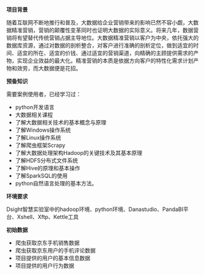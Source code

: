 
**项目背景**

随着互联网不断地推行和普及，大数据给企业营销带来的影响已然不容小觑，大数据精准营销，营销的颠覆性变革同时也证明大数据的实际意义。将来几年，数据营销将有望替代传统营销占据主导地位。大数据精准营销以客户为中央，依托强大的数据库资源，通过对数据的剖析整合，对客户进行准确的剖析定位，做到适宜的时间、适宜的所在、适宜的价钱、通过适宜的营销渠道，向精确的主顾提供需求的产物，实现企业效益的最大化。精准营销的本质是依据方向客户的特性化需求计划产物和效劳，而大数据便是花招。

**预备知识**

需要案例使用者，已经学习过：
- python开发语言
- 大数据相关课程
- 了解大数据相关技术的基本概念与原理
- 了解Windows操作系统
- 了解Linux操作系统
- 了解爬虫框架Scrapy
- 了解大数据处理架构Hadoop的关键技术及其基本原理
- 了解HDFS分布式文件系统
- 了解Hive的原理和基本操作
- 了解SparkSQL的使用
- python自然语言处理的基本方法。

**环境要求**

Dsight智慧实验室中的hadoop环境、python环境、Danastudio、PandaBI平台、Xshell、Xftp、Kettle工具

**初始数据**

- 爬虫获取京东手机销售数据
- 爬虫获取京东用户的手机评论数据
- 项目提供的用户的基本信息数据
- 项目提供的用户行为数据